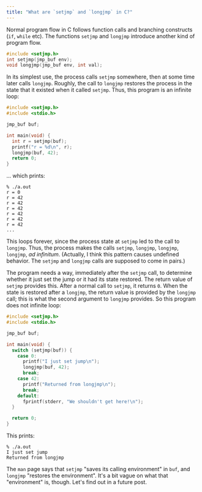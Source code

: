 ```yaml
---
title: "What are `setjmp` and `longjmp` in C?"
---
```


Normal program flow in C follows function calls and branching constructs (`if`, `while` etc). The functions `setjmp` and `longjmp` introduce another kind of program flow.

```c
#include <setjmp.h>
int setjmp(jmp_buf env);
void longjmp(jmp_buf env, int val);
```

In its simplest use, the process calls `setjmp` somewhere, then at some time later calls `longjmp`. Roughly, the call to `longjmp` restores the process in the state that it existed when it called `setjmp`. Thus, this program is an infinite loop:

```c
#include <setjmp.h>
#include <stdio.h>

jmp_buf buf;

int main(void) {
  int r = setjmp(buf);
  printf("r = %d\n", r);
  longjmp(buf, 42);
  return 0;
}
```

... which prints:

```
% ./a.out
r = 0
r = 42
r = 42
r = 42
r = 42
r = 42
r = 42
...
```

This loops forever, since the process state at `setjmp` led to the call to `longjmp`. Thus, the process makes the calls `setjmp`, `longjmp`, `longjmp`, `longjmp`, _ad infinitum_. (Actually, I think this pattern causes undefined behavior. The `setjmp` and `longjmp` calls are supposed to come in pairs.)

The program needs a way, immediately after the `setjmp` call, to determine whether it just set the jump or it had its state restored. The return value of `setjmp` provides this. After a normal call to `setjmp`, it returns `0`. When the state is restored after a `longjmp`, the return value is provided by the `longjmp` call; this is what the second argument to `longjmp` provides. So this program does not infinite loop:

```c
#include <setjmp.h>
#include <stdio.h>

jmp_buf buf;

int main(void) {
  switch (setjmp(buf)) {
    case 0:
      printf("I just set jump\n");
      longjmp(buf, 42);
      break;
    case 42:
      printf("Returned from longjmp\n");
      break;
    default:
      fprintf(stderr, "We shouldn't get here!\n");
  }

  return 0;
}
```

This prints:

```
% ./a.out
I just set jump
Returned from longjmp
```

The `man` page says that `setjmp` "saves its calling environment" in `buf`, and `longjmp` "restores the environment". It's a bit vague on what that "environment" is, though. Let's find out in a future post.
